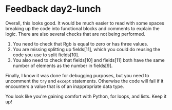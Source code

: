 # Feedback day2-lunch

Overall, this looks good. It would be much easier to read with some spaces breaking up the code into functional blocks and comments to explain the logic. There are also several checks that are not being performed. 

1. You need to check that Rgb is equal to zero or has three values. 
2. You are missing splitting up fields[11], which you could do reusing the code you use to split fields[10].
3. You also need to check that fields[10] and fields[11] both have the same number of elements as the number in fields[9].

Finally, I know it was done for debugging purposes, but you need to uncomment the `try` and `except` statements. Otherwise the code will fail if it encounters a value that is of an inappropriate data type.

You look like you're gaining comfort with Python, for loops, and lists. Keep it up!